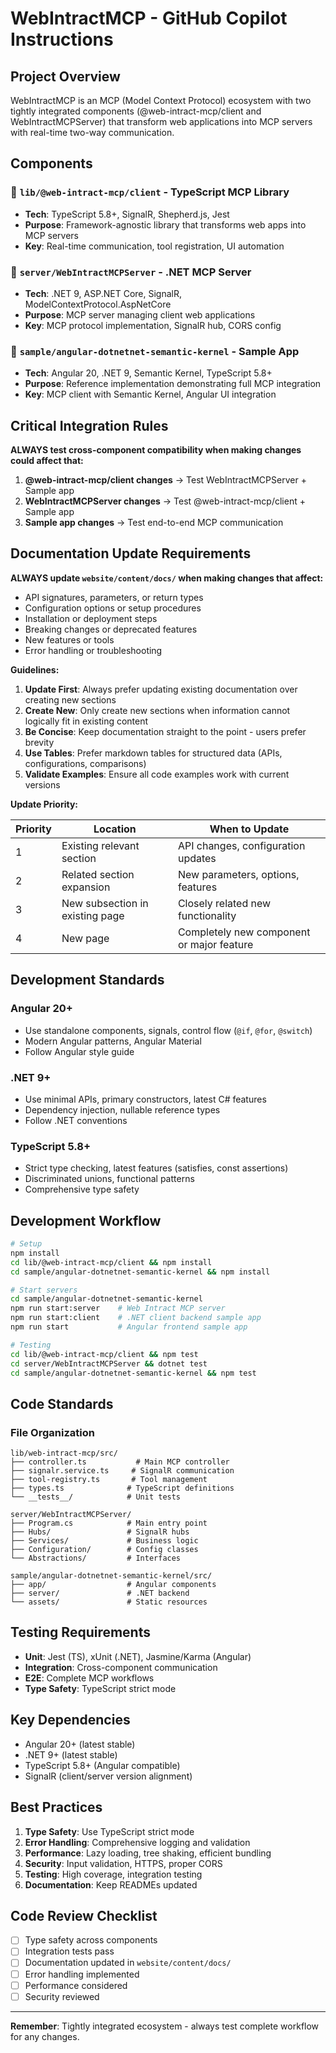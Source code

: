 # WebIntractMCP - GitHub Copilot Instructions

## Project Overview

WebIntractMCP is an MCP (Model Context Protocol) ecosystem with two tightly integrated components (@web-intract-mcp/client and WebIntractMCPServer) that transform web applications into MCP servers with real-time two-way communication.

## Components

### 📁 `lib/@web-intract-mcp/client` - TypeScript MCP Library
- **Tech**: TypeScript 5.8+, SignalR, Shepherd.js, Jest
- **Purpose**: Framework-agnostic library that transforms web apps into MCP servers
- **Key**: Real-time communication, tool registration, UI automation

### 📁 `server/WebIntractMCPServer` - .NET MCP Server  
- **Tech**: .NET 9, ASP.NET Core, SignalR, ModelContextProtocol.AspNetCore
- **Purpose**: MCP server managing client web applications
- **Key**: MCP protocol implementation, SignalR hub, CORS config

### 📁 `sample/angular-dotnetnet-semantic-kernel` - Sample App
- **Tech**: Angular 20, .NET 9, Semantic Kernel, TypeScript 5.8+
- **Purpose**: Reference implementation demonstrating full MCP integration
- **Key**: MCP client with Semantic Kernel, Angular UI integration

## Critical Integration Rules

**ALWAYS test cross-component compatibility when making changes could affect that:**

1. **@web-intract-mcp/client changes** → Test WebIntractMCPServer + Sample app
2. **WebIntractMCPServer changes** → Test @web-intract-mcp/client + Sample app  
3. **Sample app changes** → Test end-to-end MCP communication

## Documentation Update Requirements

**ALWAYS update `website/content/docs/` when making changes that affect:**

- API signatures, parameters, or return types
- Configuration options or setup procedures
- Installation or deployment steps
- Breaking changes or deprecated features
- New features or tools
- Error handling or troubleshooting

**Guidelines:**
1. **Update First**: Always prefer updating existing documentation over creating new sections
2. **Create New**: Only create new sections when information cannot logically fit in existing content
3. **Be Concise**: Keep documentation straight to the point - users prefer brevity
4. **Use Tables**: Prefer markdown tables for structured data (APIs, configurations, comparisons)
5. **Validate Examples**: Ensure all code examples work with current versions

**Update Priority:**

| Priority | Location | When to Update |
|----------|----------|----------------|
| 1 | Existing relevant section | API changes, configuration updates |
| 2 | Related section expansion | New parameters, options, features |
| 3 | New subsection in existing page | Closely related new functionality |
| 4 | New page | Completely new component or major feature |

## Development Standards

### Angular 20+
- Use standalone components, signals, control flow (`@if`, `@for`, `@switch`)
- Modern Angular patterns, Angular Material
- Follow Angular style guide

### .NET 9+  
- Use minimal APIs, primary constructors, latest C# features
- Dependency injection, nullable reference types
- Follow .NET conventions

### TypeScript 5.8+
- Strict type checking, latest features (satisfies, const assertions)
- Discriminated unions, functional patterns
- Comprehensive type safety

## Development Workflow

```bash
# Setup
npm install
cd lib/@web-intract-mcp/client && npm install
cd sample/angular-dotnetnet-semantic-kernel && npm install

# Start servers
cd sample/angular-dotnetnet-semantic-kernel
npm run start:server    # Web Intract MCP server
npm run start:client    # .NET client backend sample app
npm run start           # Angular frontend sample app

# Testing
cd lib/@web-intract-mcp/client && npm test
cd server/WebIntractMCPServer && dotnet test
cd sample/angular-dotnetnet-semantic-kernel && npm test
```

## Code Standards

### File Organization
```
lib/web-intract-mcp/src/
├── controller.ts           # Main MCP controller
├── signalr.service.ts     # SignalR communication
├── tool-registry.ts       # Tool management
├── types.ts              # TypeScript definitions
└── __tests__/            # Unit tests

server/WebIntractMCPServer/
├── Program.cs            # Main entry point
├── Hubs/                 # SignalR hubs
├── Services/             # Business logic
├── Configuration/        # Config classes
└── Abstractions/         # Interfaces

sample/angular-dotnetnet-semantic-kernel/src/
├── app/                  # Angular components
├── server/               # .NET backend
└── assets/               # Static resources
```

## Testing Requirements
- **Unit**: Jest (TS), xUnit (.NET), Jasmine/Karma (Angular)
- **Integration**: Cross-component communication
- **E2E**: Complete MCP workflows
- **Type Safety**: TypeScript strict mode

## Key Dependencies
- Angular 20+ (latest stable)
- .NET 9+ (latest stable)  
- TypeScript 5.8+ (Angular compatible)
- SignalR (client/server version alignment)

## Best Practices

1. **Type Safety**: Use TypeScript strict mode
2. **Error Handling**: Comprehensive logging and validation
3. **Performance**: Lazy loading, tree shaking, efficient bundling
4. **Security**: Input validation, HTTPS, proper CORS
5. **Testing**: High coverage, integration testing
6. **Documentation**: Keep READMEs updated

## Code Review Checklist
- [ ] Type safety across components
- [ ] Integration tests pass
- [ ] Documentation updated in `website/content/docs/`
- [ ] Error handling implemented
- [ ] Performance considered
- [ ] Security reviewed

---
**Remember**: Tightly integrated ecosystem - always test complete workflow for any changes.
